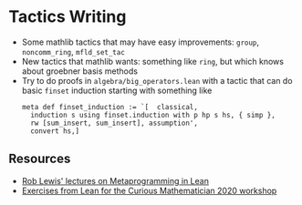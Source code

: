 # Tactics Writing 


- Some mathlib tactics that may have easy improvements:
`group`, `noncomm_ring`, `mfld_set_tac`
- New tactics that mathlib wants:
something like `ring`, but which knows about groebner basis methods
- Try to do proofs in `algebra/big_operators.lean` with a tactic that can do basic `finset` induction starting with something like
  ```lean
  meta def finset_induction := `[  classical,
    induction s using finset.induction with p hp s hs, { simp },
    rw [sum_insert, sum_insert], assumption',
    convert hs,]
  ```

## Resources 

- [Rob Lewis' lectures on Metaprogramming in Lean](https://www.youtube.com/playlist?list=PLlF-CfQhukNnq2kDCw2P_vI5AfXN7egP2)
- [Exercises from Lean for the Curious Mathematician 2020
 workshop](https://leanprover-community.github.io/lftcm2020/exercises.html)

